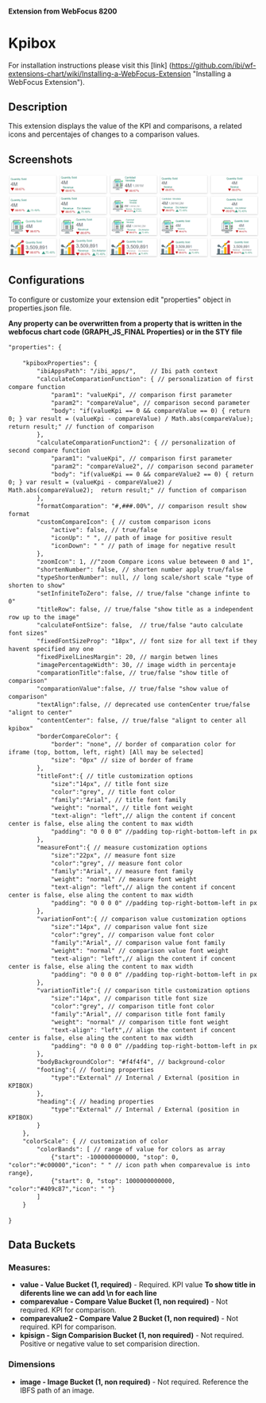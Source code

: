 
#### Extension from WebFocus 8200

# Kpibox

For installation instructions please visit this [link] (https://github.com/ibi/wf-extensions-chart/wiki/Installing-a-WebFocus-Extension "Installing a WebFocus Extension").

## Description

This extension displays the value of the KPI and comparisons, a related icons and percentajes of changes to a comparison values.

## Screenshots

![screenshot_1](https://github.com/ibi/wf-extensions-chart/blob/master/com.ibi.kpibox/screenshots/image.png)

## Configurations

To configure or customize your extension edit "properties" object in properties.json file.

**Any property can be overwritten from a property that is written in the webfocus chart code (GRAPH_JS_FINAL Properties) or in the STY file**
	
	"properties": {
	
		"kpiboxProperties": {   
			"ibiAppsPath": "/ibi_apps/",	// Ibi path context
			"calculateComparationFunction": { // personalization of first compare function
				"param1": "valueKpi", // comparison first parameter
				"param2": "compareValue", // comparison second parameter
				"body": "if(valueKpi == 0 && compareValue == 0) { return 0; } var result = (valueKpi - compareValue) / Math.abs(compareValue);  return result;" // function of comparison
			},	
			"calculateComparationFunction2": { // personalization of second compare function
				"param1": "valueKpi", // comparison first parameter
				"param2": "compareValue2", // comparison second parameter
				"body": "if(valueKpi == 0 && compareValue2 == 0) { return 0; } var result = (valueKpi - compareValue2) / Math.abs(compareValue2);  return result;" // function of comparison
			},
			"formatComparation": "#,###.00%", // comparison result show format
			"customCompareIcon": { // custom comparison icons
				"active": false, // true/false
				"iconUp": " ", // path of image for positive result
				"iconDown": " " // path of image for negative result
			},
			"zoomIcon": 1, //"zoom Compare icons value beteween 0 and 1",
			"shortenNumber": false, // shorten number apply true/false
			"typeShortenNumber": null, // long scale/short scale "type of shorten to show"
			"setInfiniteToZero": false, // true/false "change infinte to 0"
			"titleRow": false, // true/false "show title as a independent row up to the image"
			"calculateFontSize": false,  // true/false "auto calculate font sizes"
			"fixedFontSizeProp": "18px", // font size for all text if they havent specified any one
			"fixedPixelLinesMargin": 20, // margin betwen lines
			"imagePercentageWidth": 30, // image width in percentaje
			"comparationTitle":false, // true/false "show title of comparison"
			"comparationValue":false, // true/false "show value of comparison"
			"textAlign":false, // deprecated use contenCenter true/false "alignt to center"
			"contentCenter": false, // true/false "alignt to center all kpibox"
			"borderCompareColor": {
				"border": "none", // border of comparation color for iframe (top, bottom, left, right) [All may be selected]
				"size": "0px" // size of border of frame
			},
			"titleFont":{ // title customization options
			    "size":"14px", // title font size
			    "color":"grey", // title font color
			    "family":"Arial", // title font family
				"weight": "normal", // title font weight
				"text-align": "left",// align the content if concent center is false, else aling the content to max width
				"padding": "0 0 0 0" //padding top-right-bottom-left in px
			},
			"measureFont":{ // measure customization options
			    "size":"22px", // measure font size
			    "color":"grey", // measure font color
			    "family":"Arial", // measure font family
				"weight": "normal" // measure font weight
				"text-align": "left",// align the content if concent center is false, else aling the content to max width
				"padding": "0 0 0 0" //padding top-right-bottom-left in px
			},
			"variationFont":{ // comparison value customization options
			    "size":"14px", // comparison value font size
			    "color":"grey", // comparison value font color
			    "family":"Arial", // comparison value font family
				"weight": "normal" // comparison value font weight
				"text-align": "left",// align the content if concent center is false, else aling the content to max width
				"padding": "0 0 0 0" //padding top-right-bottom-left in px
			},
			"variationTitle":{ // comparison title customization options
			    "size":"14px", // comparison title font size
			    "color":"grey", // comparison title font color
			    "family":"Arial", // comparison title font family
				"weight": "normal" // comparison title font weight
				"text-align": "left",// align the content if concent center is false, else aling the content to max width
				"padding": "0 0 0 0" //padding top-right-bottom-left in px
			},
			"bodyBackgroundColor": "#f4f4f4", // background-color
			"footing":{ // footing properties
				"type":"External" // Internal / External (position in KPIBOX)
			},
			"heading":{ // heading properties
				"type":"External" // Internal / External (position in KPIBOX)
			}
		},
		"colorScale": { // customization of color
			"colorBands": [ // range of value for colors as array
				{"start": -1000000000000, "stop": 0, "color":"#c00000","icon": " " // icon path when comparevalue is into range},
				{"start": 0, "stop": 1000000000000, "color":"#409c87","icon": " "}
			]
		}
		
	}


## Data Buckets

### Measures:
* **value - Value Bucket (1, required)** - Required. KPI value **To show title in diferents line we can add \n for each line**
* **comparevalue - Compare Value Bucket (1, non required)** - Not required. KPI for comparison.
* **comparevalue2 - Compare Value 2 Bucket (1, non required)** - Not required. KPI for comparison.
* **kpisign - Sign Comparision Bucket (1, non required)** - Not required. Positive or negative value to set comparision direction.

### Dimensions
* **image - Image Bucket (1, non required)** - Not required. Reference the IBFS path of an image.
